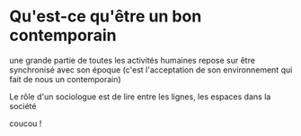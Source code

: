 # Qu'est-ce qu'être un bon contemporain

une grande partie de toutes les activités humaines repose sur être synchronisé avec son époque \(c'est l'acceptation de son environnement qui fait de nous un contemporain\)

Le rôle d'un sociologue est de lire entre les lignes, les espaces dans la société



coucou !

